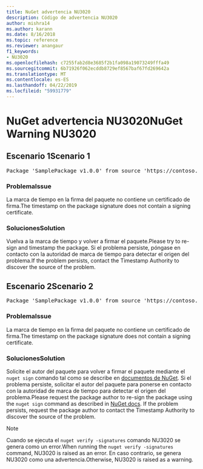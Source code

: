 ```yaml
---
title: NuGet advertencia NU3020
description: Código de advertencia NU3020
author: mishra14
ms.author: karann
ms.date: 8/16/2018
ms.topic: reference
ms.reviewer: anangaur
f1_keywords:
- NU3020
ms.openlocfilehash: c7255fab2d8e3685f2b1fa098a19073249fffa49
ms.sourcegitcommit: 6b71926f062ecddb8729ef8567baf67fd269642a
ms.translationtype: MT
ms.contentlocale: es-ES
ms.lasthandoff: 04/22/2019
ms.locfileid: "59931779"
---
```

# <a name="nuget-warning-nu3020"></a><span data-ttu-id="aabca-103">NuGet advertencia NU3020</span><span class="sxs-lookup"><span data-stu-id="aabca-103">NuGet Warning NU3020</span></span>

## <a name="scenario-1"></a><span data-ttu-id="aabca-104">Escenario 1</span><span class="sxs-lookup"><span data-stu-id="aabca-104">Scenario 1</span></span>

<pre>Package 'SamplePackage v1.0.0' from source 'https://contoso.com/index.json': The timestamp does not have a signing certificate.</pre>

### <a name="issue"></a><span data-ttu-id="aabca-105">Problema</span><span class="sxs-lookup"><span data-stu-id="aabca-105">Issue</span></span>

<span data-ttu-id="aabca-106">La marca de tiempo en la firma del paquete no contiene un certificado de firma.</span><span class="sxs-lookup"><span data-stu-id="aabca-106">The timestamp on the package signature does not contain a signing certificate.</span></span>


### <a name="solution"></a><span data-ttu-id="aabca-107">Soluciones</span><span class="sxs-lookup"><span data-stu-id="aabca-107">Solution</span></span>

<span data-ttu-id="aabca-108">Vuelva a la marca de tiempo y volver a firmar el paquete.</span><span class="sxs-lookup"><span data-stu-id="aabca-108">Please try to re-sign and timestamp the package.</span></span> <span data-ttu-id="aabca-109">Si el problema persiste, póngase en contacto con la autoridad de marca de tiempo para detectar el origen del problema.</span><span class="sxs-lookup"><span data-stu-id="aabca-109">If the problem persists, contact the Timestamp Authority to discover the source of the problem.</span></span>



## <a name="scenario-2"></a><span data-ttu-id="aabca-110">Escenario 2</span><span class="sxs-lookup"><span data-stu-id="aabca-110">Scenario 2</span></span>

<pre>Package 'SamplePackage v1.0.0' from source 'https://contoso.com/index.json': The primary signature's timestamp does not have a signing certificate.</pre>

### <a name="issue"></a><span data-ttu-id="aabca-111">Problema</span><span class="sxs-lookup"><span data-stu-id="aabca-111">Issue</span></span>

<span data-ttu-id="aabca-112">La marca de tiempo en la firma del paquete no contiene un certificado de firma.</span><span class="sxs-lookup"><span data-stu-id="aabca-112">The timestamp on the package signature does not contain a signing certificate.</span></span>


### <a name="solution"></a><span data-ttu-id="aabca-113">Soluciones</span><span class="sxs-lookup"><span data-stu-id="aabca-113">Solution</span></span>

<span data-ttu-id="aabca-114">Solicite el autor del paquete para volver a firmar el paquete mediante el `nuget sign` comando tal como se describe en [documentos de NuGet](https://docs.microsoft.com/en-us/nuget/create-packages/sign-a-package). Si el problema persiste, solicitar el autor del paquete para ponerse en contacto con la autoridad de marca de tiempo para detectar el origen del problema.</span><span class="sxs-lookup"><span data-stu-id="aabca-114">Please request the package author to re-sign the package using the `nuget sign` command as described in [NuGet docs](https://docs.microsoft.com/en-us/nuget/create-packages/sign-a-package). If the problem persists, request the package author to contact the Timestamp Authority to discover the source of the problem.</span></span>


> [!Note]
> <span data-ttu-id="aabca-115">Cuando se ejecuta el `nuget verify -signatures` comando NU3020 se genera como un error.</span><span class="sxs-lookup"><span data-stu-id="aabca-115">When running the `nuget verify -signatures` command, NU3020 is raised as an error.</span></span> <span data-ttu-id="aabca-116">En caso contrario, se genera NU3020 como una advertencia.</span><span class="sxs-lookup"><span data-stu-id="aabca-116">Otherwise, NU3020 is raised as a warning.</span></span>